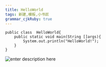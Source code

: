 ```yaml
---
title: HelloWorld
tags: 新建,模板,小书匠
grammar_cjkRuby: true
---
```


``` stylus
public class  HelloWorld{
	public static void main(String []args){
		System.out.println("HelloWorld!");
	}
}

```
![enter description here][1]


  [1]: https://www.github.com/manpusha/githubimg/raw/master/%E5%B0%8F%E4%B9%A6%E5%8C%A0/1499066505200.jpg